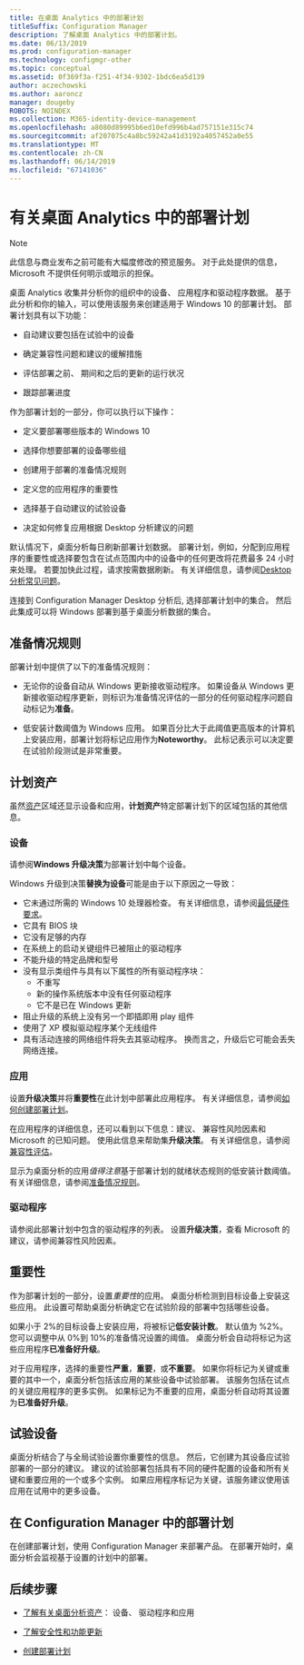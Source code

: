 ```yaml
---
title: 在桌面 Analytics 中的部署计划
titleSuffix: Configuration Manager
description: 了解桌面 Analytics 中的部署计划。
ms.date: 06/13/2019
ms.prod: configuration-manager
ms.technology: configmgr-other
ms.topic: conceptual
ms.assetid: 0f369f3a-f251-4f34-9302-1bdc6ea5d139
author: aczechowski
ms.author: aaroncz
manager: dougeby
ROBOTS: NOINDEX
ms.collection: M365-identity-device-management
ms.openlocfilehash: a8080d89995b6ed10efd996b4ad757151e315c74
ms.sourcegitcommit: af207075c4a8bc59242a41d3192a4057452a0e55
ms.translationtype: MT
ms.contentlocale: zh-CN
ms.lasthandoff: 06/14/2019
ms.locfileid: "67141036"
---
```

# <a name="about-deployment-plans-in-desktop-analytics"></a>有关桌面 Analytics 中的部署计划

> [!Note]  
> 此信息与商业发布之前可能有大幅度修改的预览服务。 对于此处提供的信息，Microsoft 不提供任何明示或暗示的担保。  

桌面 Analytics 收集并分析你的组织中的设备、 应用程序和驱动程序数据。 基于此分析和你的输入，可以使用该服务来创建适用于 Windows 10 的部署计划。 部署计划具有以下功能：  

- 自动建议要包括在试验中的设备  

- 确定兼容性问题和建议的缓解措施  

- 评估部署之前、 期间和之后的更新的运行状况  

- 跟踪部署进度  

作为部署计划的一部分，你可以执行以下操作：  

- 定义要部署哪些版本的 Windows 10  

- 选择你想要部署的设备哪些组  

- 创建用于部署的准备情况规则  

- 定义您的应用程序的重要性  

- 选择基于自动建议的试验设备  

- 决定如何修复应用根据 Desktop 分析建议的问题  

默认情况下，桌面分析每日刷新部署计划数据。 部署计划，例如，分配到应用程序的重要性或选择要包含在试点范围内中的设备中的任何更改将花费最多 24 小时来处理。 若要加快此过程，请求按需数据刷新。 有关详细信息，请参阅[Desktop 分析常见问题](/sccm/desktop-analytics/faq#can-i-reduce-the-amount-of-time-it-takes-for-data-to-refresh-in-my-desktop-analytics-portal)。  

连接到 Configuration Manager Desktop 分析后, 选择部署计划中的集合。 然后此集成可以将 Windows 部署到基于桌面分析数据的集合。



## <a name="readiness-rules"></a>准备情况规则

部署计划中提供了以下的准备情况规则：

- 无论你的设备自动从 Windows 更新接收驱动程序。 如果设备从 Windows 更新接收驱动程序更新，则标识为准备情况评估的一部分的任何驱动程序问题自动标记为**准备**。  

- 低安装计数阈值为 Windows 应用。 如果百分比大于此阈值更高版本的计算机上安装应用，部署计划将标记应用作为**Noteworthy**。 此标记表示可以决定要在试验阶段测试是非常重要。  


## <a name="plan-assets"></a>计划资产

<!-- 4670224 -->

虽然[资产](/sccm/desktop-analytics/about-assets)区域还显示设备和应用，**计划资产**特定部署计划下的区域包括的其他信息。

### <a name="devices"></a>设备

请参阅**Windows 升级决策**为部署计划中每个设备。

Windows 升级到决策**替换为设备**可能是由于以下原因之一导致：

- 它未通过所需的 Windows 10 处理器检查。 有关详细信息，请参阅[最低硬件要求](https://docs.microsoft.com/windows-hardware/design/minimum/minimum-hardware-requirements-overview#31-processor)。
- 它具有 BIOS 块
- 它没有足够的内存
- 在系统上的启动关键组件已被阻止的驱动程序
- 不能升级的特定品牌和型号
- 没有显示类组件与具有以下属性的所有驱动程序块：
    - 不重写
    - 新的操作系统版本中没有任何驱动程序
    - 它不是已在 Windows 更新
- 阻止升级的系统上没有另一个即插即用 play 组件
- 使用了 XP 模拟驱动程序某个无线组件
- 具有活动连接的网络组件将失去其驱动程序。 换而言之，升级后它可能会丢失网络连接。

### <a name="apps"></a>应用

设置**升级决策**并将**重要性**在此计划中部署此应用程序。 有关详细信息，请参阅[如何创建部署计划](/sccm/desktop-analytics/create-deployment-plans)。

在应用程序的详细信息，还可以看到以下信息：建议、 兼容性风险因素和 Microsoft 的已知问题。 使用此信息来帮助集**升级决策**。 有关详细信息，请参阅[兼容性评估](/sccm/desktop-analytics/compat-assessment)。

显示为桌面分析的应用*值得注意*基于部署计划的就绪状态规则的低安装计数阈值。 有关详细信息，请参阅[准备情况规则](/sccm/desktop-analytics/create-deployment-plans#readiness-rules)。

### <a name="drivers"></a>驱动程序

请参阅此部署计划中包含的驱动程序的列表。 设置**升级决策**，查看 Microsoft 的建议，请参阅兼容性风险因素。


## <a name="importance"></a>重要性

作为部署计划的一部分，设置*重要性*的应用。 桌面分析检测到目标设备上安装这些应用。 此设置可帮助桌面分析确定它在试验阶段的部署中包括哪些设备。

如果小于 2%的目标设备上安装应用，将被标记**低安装计数**。 默认值为 %2%。 您可以调整中从 0%到 10%的准备情况设置的阈值。 桌面分析会自动将标记为这些应用程序**已准备好升级**。  

对于应用程序，选择的重要性**严重**，**重要**，或**不重要**。 如果你将标记为关键或重要的其中一个，桌面分析包括该应用的某些设备中试验部署。 该服务包括在试点的关键应用程序的更多实例。 如果标记为不重要的应用，桌面分析自动将其设置为**已准备好升级**。



## <a name="pilot-devices"></a>试验设备

桌面分析结合了与全局试验设置你重要性的信息。 然后，它创建为其设备应试验部署的一部分的建议。 建议的试验部署包括具有不同的硬件配置的设备和所有关键和重要应用的一个或多个实例。 如果应用程序标记为关键，该服务建议使用该应用在试用中的更多设备。



## <a name="deployment-plans-in-configuration-manager"></a>在 Configuration Manager 中的部署计划

在创建部署计划，使用 Configuration Manager 来部署产品。 在部署开始时，桌面分析会监视基于设置的计划中的部署。


## <a name="next-steps"></a>后续步骤

- [了解有关桌面分析资产](/sccm/desktop-analytics/about-assets)： 设备、 驱动程序和应用  

- [了解安全性和功能更新](/sccm/desktop-analytics/about-updates)  

- [创建部署计划](/sccm/desktop-analytics/create-deployment-plans)  
